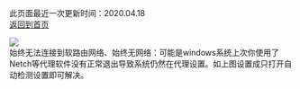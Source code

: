 此页面最近一次更新时间：2020.04.18           
[返回到首页](https://clashopenwrt.github.io/website/)            

[![](https://pic.downk.cc/item/5e6a2150e83c3a1e3a13a65a.jpg)](https://pic.downk.cc/item/5e6a2150e83c3a1e3a13a65a.jpg)        
始终无法连接到软路由网络、始终无网络：可能是windows系统上次你使用了Netch等代理软件没有正常退出导致系统仍然在代理设置。如上图设置成只打开自动检测设置即可解决。
